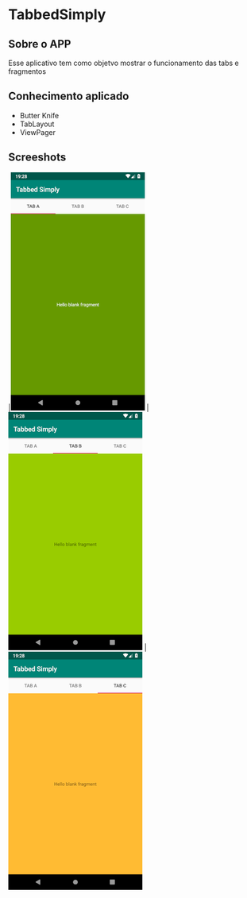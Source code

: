 # TabbedSimply

## Sobre o APP 
Esse aplicativo tem como objetvo mostrar o funcionamento das tabs e fragmentos
## Conhecimento aplicado
* Butter Knife
* TabLayout
* ViewPager

## Screeshots

|![Image 1](https://github.com/reginaldobarreto/TabbedSimply/blob/master/1.png)
|![Image 2](https://github.com/reginaldobarreto/TabbedSimply/blob/master/2.png)
|![Image 3](https://github.com/reginaldobarreto/TabbedSimply/blob/master/3.png)